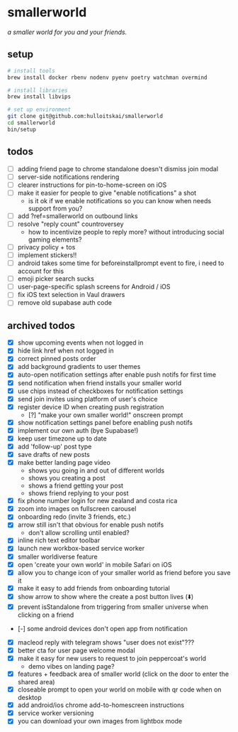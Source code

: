 # smallerworld

_a smaller world for you and your friends._

## setup

```bash
# install tools
brew install docker rbenv nodenv pyenv poetry watchman overmind

# install libraries
brew install libvips

# set up environment
git clone git@github.com:hulloitskai/smallerworld
cd smallerworld
bin/setup
```

## todos

- [ ] adding friend page to chrome standalone doesn't dismiss join modal
- [ ] server-side notifications rendering
- [ ] clearer instructions for pin-to-home-screen on iOS
- [ ] make it easier for people to give "enable notifications" a shot
  - is it ok if we enable notifications so you can know when <user> needs
    support from you?
- [ ] add ?ref=smallerworld on outbound links
- [ ] resolve "reply count" countroversey
  - how to incentivize people to reply more? without introducing social gaming
    elements?
- [ ] privacy policy + tos
- [ ] implement stickers!!
- [ ] android takes some time for beforeinstallprompt event to fire, i need to
      account for this
- [ ] emoji picker search sucks
- [ ] user-page-specific splash screens for Android / iOS
- [ ] fix iOS text selection in Vaul drawers
- [ ] remove old supabase auth code

## archived todos

- [x] show upcoming events when not logged in
- [x] hide link href when not logged in
- [x] correct pinned posts order
- [x] add background gradients to user themes
- [x] auto-open notification settings after enable push notifs for first time
- [x] send notification when friend installs your smaller world
- [x] use chips instead of checkboxes for notification settings
- [x] send join invites using platform of user's choice
- [x] register device ID when creating push registration
  - [?] "make your own smaller world!" onscreen prompt
- [x] show notification settings panel before enabling push notifs
- [x] implement our own auth (bye Supabase!)
- [x] keep user timezone up to date
- [x] add 'follow-up' post type
- [x] save drafts of new posts
- [x] make better landing page video
  - shows you going in and out of different worlds
  - shows you creating a post
  - shows a friend getting your post
  - shows friend replying to your post
- [x] fix phone number login for new zealand and costa rica
- [x] zoom into images on fullscreen carousel
- [x] onboarding redo (invite 3 friends, etc.)
- [x] arrow still isn't that obvious for enable push notifs
  - don't allow scrolling until enabled?
- [x] inline rich text editor toolbar
- [x] launch new workbox-based service worker
- [x] smaller worldiverse feature
- [x] open 'create your own world' in mobile Safari on iOS
- [x] allow you to change icon of your smaller world as friend before you save
      it
- [x] make it easy to add friends from onboarding tutorial
- [x] show arrow to show where the create a post button lives (⬇️)
- [x] prevent isStandalone from triggering from smaller universe when clicking
      on a friend
- [-] some android devices don't open app from notification
- [x] macleod reply with telegram shows "user does not exist"???
- [x] better cta for user page welcome modal
- [x] make it easy for new users to request to join peppercoat's world
  - demo vibes on landing page?
- [x] features + feedback area of smaller world (click on the door to enter
      the shared area)
- [x] closeable prompt to open your world on mobile with qr code when on desktop
- [x] add android/ios chrome add-to-homescreen instructions
- [x] service worker versioning
- [x] you can download your own images from lightbox mode

